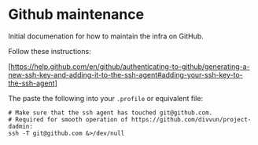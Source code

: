 # Github maintenance

Initial documenation for how to maintain the infra on GitHub.


Follow these instructions:


[https://help.github.com/en/github/authenticating-to-github/generating-a-new-ssh-key-and-adding-it-to-the-ssh-agent#adding-your-ssh-key-to-the-ssh-agent]


The paste the following into your `.profile` or equivalent file:


```
# Make sure that the ssh agent has touched git@github.com.
# Required for smooth operation of https://github.com/divvun/project-dadmin:
ssh -T git@github.com &>/dev/null
```
